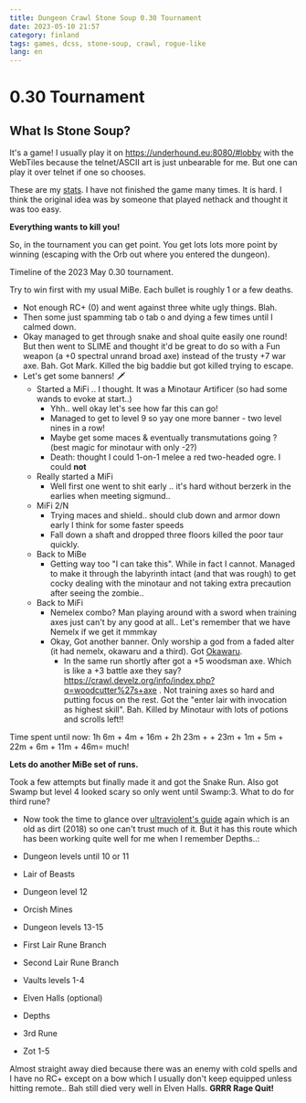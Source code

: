 ```yaml
---
title: Dungeon Crawl Stone Soup 0.30 Tournament
date: 2023-05-10 21:57
category: finland
tags: games, dcss, stone-soup, crawl, rogue-like
lang: en
---
```


0.30 Tournament
===

What Is Stone Soup?
---

It's a game! I usually play it on <https://underhound.eu:8080/#lobby> with the WebTiles because the telnet/ASCII art is just unbearable for me. But one can play it over telnet if one so chooses.

These are my [stats](https://crawl.develz.org/tournament/0.30/players/martbhell.html). I have not finished the game many times. It is hard. I think the original idea was by someone that played nethack and thought it was too easy.

**Everything wants to kill you!**

So, in the tournament you can get point. You get lots lots more point by winning (escaping with the Orb out where you entered the dungeon).

Timeline of the 2023 May 0.30 tournament.

Try to win first with my usual MiBe. Each bullet is roughly 1 or a few deaths.

- Not enough RC+ (0) and went against three white ugly things. Blah.
- Then some just spamming tab o tab o and dying a few times until I calmed down.
- Okay managed to get through snake and shoal quite easily one round! But then went to SLIME and thought it'd be great to do so with a Fun weapon (a +0 spectral unrand broad axe) instead of the trusty +7 war axe. Bah. Got Mark. Killed the big baddie but got killed trying to escape.
- Let's get some banners! :dagger:
  - Started a MiFi .. I thought. It was a Minotaur Artificer (so had some wands to evoke at start..)
    - Yhh.. well okay let's see how far this can go!
    - Managed to get to level 9 so yay one more banner - two level nines in a row!
    - Maybe get some maces & eventually transmutations going ? (best magic for minotaur with only -2?)
    - Death: thought I could 1-on-1 melee a red two-headed ogre. I could **not**
  - Really started a MiFi
    - Well first one went to shit early .. it's hard without berzerk in the earlies when meeting sigmund..
  - MiFi 2/N
    - Trying maces and shield.. should club down and armor down early I think for some faster speeds
    - Fall down a shaft and dropped three floors killed the poor taur quickly.
  - Back to MiBe
    - Getting way too "I can take this". While in fact I cannot. Managed to make it through the labyrinth intact (and that was rough) to get cocky dealing with the minotaur and not taking extra precaution after seeing the zombie..
  - Back to MiFi
    - Nemelex combo? Man playing around with a sword when training axes just can't by any good at all.. Let's remember that we have Nemelx if we get it mmmkay
    - Okay, Got another banner. Only worship a god from a faded alter (it had nemelx, okawaru and a third). Got [Okawaru](https://underhound.eu/crawl/morgue/martbhell/morgue-martbhell-20230508-063237.txt).
      - In the same run shortly after got a +5 woodsman axe. Which is like a +3 battle axe they say? <https://crawl.develz.org/info/index.php?q=woodcutter%27s+axe> . Not training axes so hard and putting focus on the rest. Got the "enter lair with invocation as highest skill". Bah. Killed by Minotaur with lots of potions and scrolls left!!

Time spent until now: 1h 6m + 4m + 16m + 2h 23m + + 23m + 1m + 5m + 22m + 6m + 11m + 46m= much!

**Lets do another MiBe set of runs.**

Took a few attempts but finally made it and got the Snake Run. Also got Swamp but level 4 looked scary so only went until Swamp:3. What to do for third rune?

- Now took the time to glance over [ultraviolent's guide](http://www.ultraviolent4.com/guide.html) again which is an old as dirt (2018) so one can't trust much of it. But it has this route which has been working quite well for me when I remember Depths..:

- Dungeon levels until 10 or 11
- Lair of Beasts
- Dungeon level 12
- Orcish Mines
- Dungeon levels 13-15
- First Lair Rune Branch
- Second Lair Rune Branch
- Vaults levels 1-4
- Elven Halls (optional)
- Depths
- 3rd Rune
- Zot 1-5

Almost straight away died because there was an enemy with cold spells and I have no RC+ except on a bow which I usually don't keep equipped unless hitting remote.. Bah still died very well in Elven Halls. **GRRR Rage Quit!**
